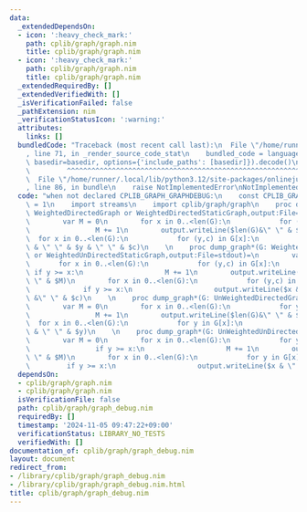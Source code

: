```yaml
---
data:
  _extendedDependsOn:
  - icon: ':heavy_check_mark:'
    path: cplib/graph/graph.nim
    title: cplib/graph/graph.nim
  - icon: ':heavy_check_mark:'
    path: cplib/graph/graph.nim
    title: cplib/graph/graph.nim
  _extendedRequiredBy: []
  _extendedVerifiedWith: []
  _isVerificationFailed: false
  _pathExtension: nim
  _verificationStatusIcon: ':warning:'
  attributes:
    links: []
  bundledCode: "Traceback (most recent call last):\n  File \"/home/runner/.local/lib/python3.12/site-packages/onlinejudge_verify/documentation/build.py\"\
    , line 71, in _render_source_code_stat\n    bundled_code = language.bundle(stat.path,\
    \ basedir=basedir, options={'include_paths': [basedir]}).decode()\n          \
    \         ^^^^^^^^^^^^^^^^^^^^^^^^^^^^^^^^^^^^^^^^^^^^^^^^^^^^^^^^^^^^^^^^^^^^^^^^^^^^^^^^^\n\
    \  File \"/home/runner/.local/lib/python3.12/site-packages/onlinejudge_verify/languages/nim.py\"\
    , line 86, in bundle\n    raise NotImplementedError\nNotImplementedError\n"
  code: "when not declared CPLIB_GRAPH_GRAPHDEBUG:\n    const CPLIB_GRAPH_GRAPHDEBUG*\
    \ = 1\n    import streams\n    import cplib/graph/graph\n    proc dump_graph*(G:\
    \ WeightedDirectedGraph or WeightedDirectedStaticGraph,output:File=stdout)=\n\
    \        var M = 0\n        for x in 0..<len(G):\n            for (y,c) in G[x]:\n\
    \                M += 1\n        output.writeLine($len(G)&\" \" & $M)\n      \
    \  for x in 0..<len(G):\n            for (y,c) in G[x]:\n                output.writeLine($x\
    \ & \" \" & $y & \" \" & $c)\n    \n    proc dump_graph*(G: WeightedUnDirectedGraph\
    \ or WeightedUnDirectedStaticGraph,output:File=stdout)=\n        var M = 0\n \
    \       for x in 0..<len(G):\n            for (y,c) in G[x]:\n               \
    \ if y >= x:\n                    M += 1\n        output.writeLine($len(G)&\"\
    \ \" & $M)\n        for x in 0..<len(G):\n            for (y,c) in G[x]:\n   \
    \             if y >= x:\n                    output.writeLine($x & \" \" & $y\
    \ &\" \" & $c)\n    \n    proc dump_graph*(G: UnWeightedDirectedGraph or UnWeightedDirectedStaticGraph,output:File=stdout)=\n\
    \        var M = 0\n        for x in 0..<len(G):\n            for y in G[x]:\n\
    \                M += 1\n        output.writeLine($len(G)&\" \" & $M)\n      \
    \  for x in 0..<len(G):\n            for y in G[x]:\n                output.writeLine($x\
    \ & \" \" & $y)\n    \n    proc dump_graph*(G: UnWeightedUnDirectedGraph or UnWeightedUnDirectedStaticGraph,output:File=stdout)=\n\
    \        var M = 0\n        for x in 0..<len(G):\n            for y in G[x]:\n\
    \                if y >= x:\n                    M += 1\n        output.writeLine($len(G)&\"\
    \ \" & $M)\n        for x in 0..<len(G):\n            for y in G[x]:\n       \
    \         if y >= x:\n                    output.writeLine($x & \" \" & $y)"
  dependsOn:
  - cplib/graph/graph.nim
  - cplib/graph/graph.nim
  isVerificationFile: false
  path: cplib/graph/graph_debug.nim
  requiredBy: []
  timestamp: '2024-11-05 09:47:22+09:00'
  verificationStatus: LIBRARY_NO_TESTS
  verifiedWith: []
documentation_of: cplib/graph/graph_debug.nim
layout: document
redirect_from:
- /library/cplib/graph/graph_debug.nim
- /library/cplib/graph/graph_debug.nim.html
title: cplib/graph/graph_debug.nim
---
```

